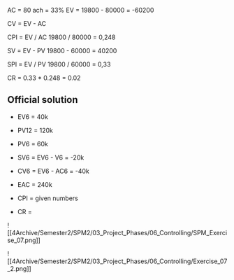 AC = 80
ach = 33% 
EV = 19800 - 80000 = -60200

CV = EV - AC

CPI = EV / AC
19800 / 80000 = 0,248

SV = EV - PV
19800 - 60000 = 40200

SPI = EV / PV 
19800 / 60000 = 0,33 

CR = 0.33 * 0.248 = 0.02

## Official solution
- EV6 = 40k
- PV12 = 120k
- PV6 = 60k

- SV6 = EV6 - V6 = -20k
- CV6 = EV6 - AC6 = -40k
- EAC = 240k
- CPI = given numbers

- CR = 


![[4Archive/Semester2/SPM2/03_Project_Phases/06_Controlling/SPM_Exercise_07.png]]

![[4Archive/Semester2/SPM2/03_Project_Phases/06_Controlling/Exercise_07_2.png]]